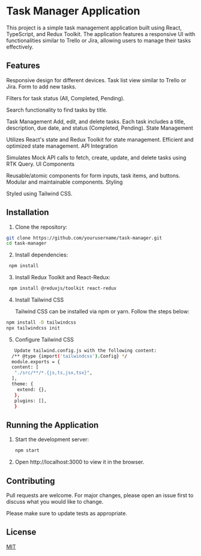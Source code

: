 # Task Manager Application


This project is a simple task management application built using React, TypeScript, and Redux Toolkit. The application features a responsive UI with functionalities similar to Trello or Jira, allowing users to manage their tasks effectively.

## Features

Responsive design for different devices.
Task list view similar to Trello or Jira.
Form to add new tasks.

Filters for task status (All, Completed, Pending).

Search functionality to find tasks by title.

Task Management Add, edit, and delete tasks.
Each task includes a title, description, due date, and status (Completed, Pending).
State Management

Utilizes React's state and Redux Toolkit for state management.
Efficient and optimized state management.
API Integration

Simulates Mock API calls to fetch, create, update, and delete tasks using RTK Query.
UI Components

Reusable/atomic components for form inputs, task items, and buttons.
Modular and maintainable components.
Styling

Styled using Tailwind CSS.

## Installation

1. Clone the repository:
  ```bash
git clone https://github.com/yourusername/task-manager.git
cd task-manager

```
2. Install dependencies:
  ```bash
   npm install
```
3. Install Redux Toolkit and React-Redux:
  ```bash
   npm install @reduxjs/toolkit react-redux
   ```
4. Install Tailwind CSS

   Tailwind CSS can be installed via npm or yarn. Follow the steps below:
```bash
npm install -D tailwindcss
npx tailwindcss init
```
5. Configure Tailwind CSS
 ```bash
    Update tailwind.config.js with the following content:
   /** @type {import('tailwindcss').Config} */
   module.exports = {
   content: [
    "./src/**/*.{js,ts,jsx,tsx}",
   ],
   theme: {
     extend: {},
    },
    plugins: [],
    }
 ```

## Running the Application
  1. Start the development server:
     ```bash
     npm start
     ```

  3.   Open http://localhost:3000 to view it in the browser.

      

## Contributing

Pull requests are welcome. For major changes, please open an issue first
to discuss what you would like to change.

Please make sure to update tests as appropriate.

## License

[MIT](https://choosealicense.com/licenses/mit/)

